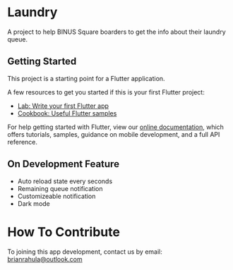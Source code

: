 # Laundry

A project to help BINUS Square boarders to get the info about their laundry queue.

## Getting Started

This project is a starting point for a Flutter application.

A few resources to get you started if this is your first Flutter project:

- [Lab: Write your first Flutter app](https://flutter.io/docs/get-started/codelab)
- [Cookbook: Useful Flutter samples](https://flutter.io/docs/cookbook)

For help getting started with Flutter, view our 
[online documentation](https://flutter.io/docs), which offers tutorials, 
samples, guidance on mobile development, and a full API reference.

## On Development Feature

- Auto reload state every seconds
- Remaining queue notification
- Customizeable notification
- Dark mode

# How To Contribute

To joining this app development, contact us by email: brianrahula@outlook.com
